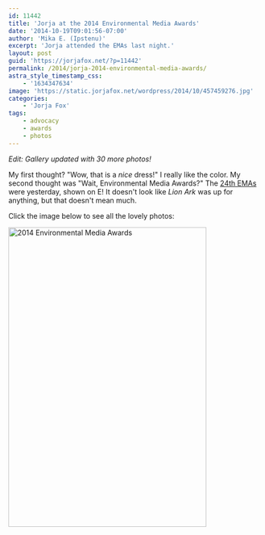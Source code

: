 ```yaml
---
id: 11442
title: 'Jorja at the 2014 Environmental Media Awards'
date: '2014-10-19T09:01:56-07:00'
author: 'Mika E. (Ipstenu)'
excerpt: 'Jorja attended the EMAs last night.'
layout: post
guid: 'https://jorjafox.net/?p=11442'
permalink: /2014/jorja-2014-environmental-media-awards/
astra_style_timestamp_css:
    - '1634347634'
image: 'https://static.jorjafox.net/wordpress/2014/10/457459276.jpg'
categories:
    - 'Jorja Fox'
tags:
    - advocacy
    - awards
    - photos
---
```


_Edit: Gallery updated with 30 more photos!_

My first thought? "Wow, that is a _nice_ dress!" I really like the color. My second thought was "Wait, Environmental Media Awards?" The <a href="http://www.ema-online.org/">24th EMAs</a> were yesterday, shown on E! It doesn't look like _Lion Ark_ was up for anything, but that doesn't mean much.

Click the image below to see all the lovely photos:

<a href="https://jorjafox.net/gallery/awards/pub/20141018-environmental/"><img class="aligncenter size-full wp-image-11445" src="//static.jorjafox.net/wordpress/2014/10/457465450.jpg" alt="2014 Environmental Media Awards" width="393" height="594" /></a>
